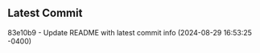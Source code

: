 
## Latest Commit
83e10b9 - Update README with latest commit info (2024-08-29 16:53:25 -0400) <Yunxi-Zhou>
